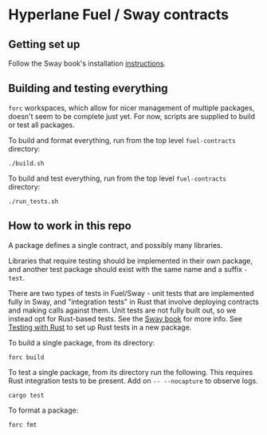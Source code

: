 # Hyperlane Fuel / Sway contracts

## Getting set up

Follow the Sway book's installation [instructions](https://fuellabs.github.io/sway/v0.31.1/introduction/installation.html).

## Building and testing everything

`forc` workspaces, which allow for nicer management of multiple packages, doesn't seem to be complete just yet. For now, scripts are supplied to build or test all packages.

To build and format everything, run from the top level `fuel-contracts` directory:

```
./build.sh
```

To build and test everything, run from the top level `fuel-contracts` directory:

```
./run_tests.sh
```

## How to work in this repo

A package defines a single contract, and possibly many libraries.

Libraries that require testing should be implemented in their own package, and another test package should exist with the same name and a suffix `-test`.

There are two types of tests in Fuel/Sway - unit tests that are implemented fully in Sway, and "integration tests" in Rust that involve deploying contracts and making calls against them. Unit tests are not fully built out, so we instead opt for Rust-based tests. See the [Sway book](https://fuellabs.github.io/sway/master/testing/index.html) for more info. See [Testing with Rust](https://fuellabs.github.io/sway/master/testing/testing-with-rust.html) to set up Rust tests in a new package.

To build a single package, from its directory:

```
forc build
```

To test a single package, from its directory run the following. This requires Rust integration tests to be present. Add on `-- --nocapture` to observe logs.

```
cargo test
```

To format a package:

```
forc fmt
```
